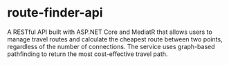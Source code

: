# route-finder-api
A RESTful API built with ASP.NET Core and MediatR that allows users to manage travel routes and calculate the cheapest route between two points, regardless of the number of connections. The service uses graph-based pathfinding to return the most cost-effective travel path.
